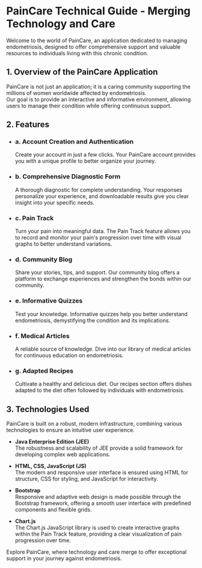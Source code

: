 # PainCare Technical Guide - Merging Technology and Care

Welcome to the world of PainCare, an application dedicated to managing endometriosis, designed to offer comprehensive support and valuable resources to individuals living with this chronic condition.

## 1. Overview of the PainCare Application

PainCare is not just an application; it is a caring community supporting the millions of women worldwide affected by endometriosis.  
Our goal is to provide an interactive and informative environment, allowing users to manage their condition while offering continuous support.

## 2. Features

- ### a. Account Creation and Authentication  
  Create your account in just a few clicks. Your PainCare account provides you with a unique profile to better organize your journey.

- ### b. Comprehensive Diagnostic Form  
  A thorough diagnostic for complete understanding. Your responses personalize your experience, and downloadable results give you clear insight into your specific needs.

- ### c. Pain Track  
  Turn your pain into meaningful data. The Pain Track feature allows you to record and monitor your pain's progression over time with visual graphs to better understand variations.

- ### d. Community Blog  
  Share your stories, tips, and support. Our community blog offers a platform to exchange experiences and strengthen the bonds within our community.

- ### e. Informative Quizzes  
  Test your knowledge. Informative quizzes help you better understand endometriosis, demystifying the condition and its implications.

- ### f. Medical Articles  
  A reliable source of knowledge. Dive into our library of medical articles for continuous education on endometriosis.

- ### g. Adapted Recipes  
  Cultivate a healthy and delicious diet. Our recipes section offers dishes adapted to the diet often followed by individuals with endometriosis.

## 3. Technologies Used

PainCare is built on a robust, modern infrastructure, combining various technologies to ensure an intuitive user experience.

- **Java Enterprise Edition (JEE)**  
  The robustness and scalability of JEE provide a solid framework for developing complex web applications.

- **HTML, CSS, JavaScript (JS)**  
  The modern and responsive user interface is ensured using HTML for structure, CSS for styling, and JavaScript for interactivity.

- **Bootstrap**  
  Responsive and adaptive web design is made possible through the Bootstrap framework, offering a smooth user interface with predefined components and flexible grids.

- **Chart.js**  
  The Chart.js JavaScript library is used to create interactive graphs within the Pain Track feature, providing a clear visualization of pain progression over time.

Explore PainCare, where technology and care merge to offer exceptional support in your journey against endometriosis.
